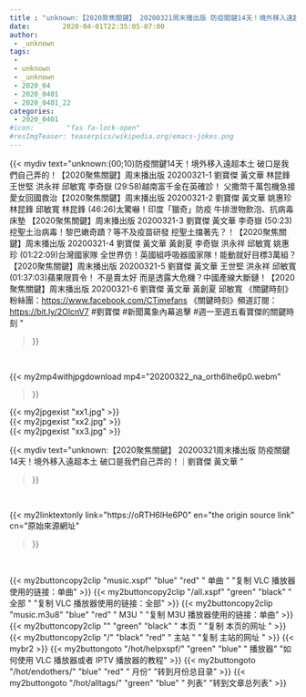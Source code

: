 ```yaml
---
title : "unknown:【2020聚焦關鍵】 20200321周末播出版 防疫關鍵14天！境外移入遠超本土 破口是我們自己弄的！｜劉寶傑 黃文華 "
date:        2020-04-01T22:35:05-07:00
author:
 - _unknown
tags:
 - 
 - unknown
 - _unknown
 - 2020_04
 - 2020_0401
 - 2020_0401_22
categories:
 - 2020_0401
#icon:        "fas fa-lock-open"
#resImgTeaser: teaserpics/wikipedia.org/emacs-jokes.png
---
```







{{< mydiv text="unknown:(00;10)防疫關鍵14天！境外移入遠超本土 破口是我們自己弄的！【2020聚焦關鍵】周末播出版 20200321-1 劉寶傑 黃文華 林昆鋒 王世堅 洪永祥 邱敏寬 李奇嶽  (29:58)越南富千金在英確診！ 父撒幣千萬包機急接愛女回國救治【2020聚焦關鍵】周末播出版 20200321-2 劉寶傑 黃文華 姚惠珍 林昆鋒 邱敏寬 林昆鋒  (46:26)太驚嚇！印度「獵奇」防疫 牛排泄物飲泡、抗病毒床墊 【2020聚焦關鍵】周末播出版 20200321-3 劉寶傑 黃文華 李奇嶽  (50:23)挖聖土治病毒！黎巴嫩奇蹟？等不及疫苗研發 挖聖土擋著先？！【2020聚焦關鍵】周末播出版 20200321-4 劉寶傑 黃文華 黃創夏 李奇嶽 洪永祥 邱敏寬 姚惠珍  (01:22:09)台灣國家隊 全世界仿！英國組呼吸器國家隊！能動就好目標3萬組？【2020聚焦關鍵】周末播出版 20200321-5 劉寶傑 黃文華 王世堅 洪永祥 邱敏寬  (01:37:03)蘋果限買令！ 不是賣太好 而是透露大危機？中國產線大斷鏈！【2020聚焦關鍵】周末播出版 20200321-6 劉寶傑 黃文華 黃創夏 邱敏寬  《關鍵時刻》粉絲團：https://www.facebook.com/CTimefans 《關鍵時刻》頻道訂閱：https://bit.ly/2OlcnV7  #劉寶傑 #新聞萬象內幕追擊 #週一至週五看寶傑的關鍵時刻 "
>}}
<br>


{{< my2mp4withjpgdownload mp4="20200322_na_orth6lhe6p0.webm"
>}}

{{< my2jpgexist "xx1.jpg" >}}<br>
{{< my2jpgexist "xx2.jpg" >}}<br>
{{< my2jpgexist "xx3.jpg" >}}<br>



{{< mydiv text="unknown:【2020聚焦關鍵】 20200321周末播出版 防疫關鍵14天！境外移入遠超本土 破口是我們自己弄的！｜劉寶傑 黃文華 "
>}}
<br>

{{< my2linktextonly link="https://oRTH6lHe6P0"
en="the origin source link" cn="原始來源網址"
>}}


<br>


{{< my2buttoncopy2clip "music.xspf"        "blue"   "red"    " 单曲 "  "复制 VLC 播放器使用的链接：单曲" >}} {{< my2buttoncopy2clip "/all.xspf"         "green"  "black"  " 全部 "  "复制 VLC 播放器使用的链接：全部" >}} {{< my2buttoncopy2clip "music.m3u8"        "blue"   "red"    " M3U  "    "复制 M3U 播放器使用的链接：单曲" >}} {{< my2buttoncopy2clip ""                  "green"  "black"  " 本页 "    "复制 本页的网址 " >}} {{< my2buttoncopy2clip "/"                 "black"  "red"    " 主站 "    "复制 主站的网址 " >}} {{< mybr2 >}} {{< my2buttongoto      "/hot/helpxspf/"    "green"  "blue"   " 播放器" "如何使用 VLC 播放器或者 IPTV 播放器的教程" >}} {{< my2buttongoto      "/hot/endothers/"   "blue"   "red"    " 月份"   "转到月份总目录" >}} {{< my2buttongoto      "/hot/alltags/"     "green"  "blue"   " 列表"   "转到文章总列表" >}} 
